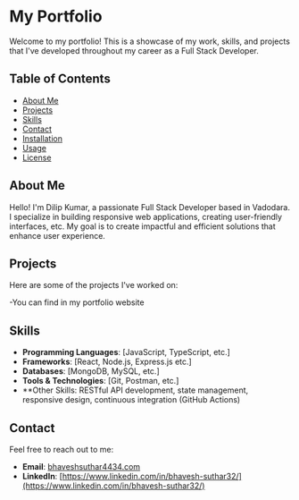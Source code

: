 # My Portfolio

Welcome to my portfolio! This is a showcase of my work, skills, and projects that I've developed throughout my career as a Full Stack Developer. 

## Table of Contents

- [About Me](#about-me)
- [Projects](#projects)
- [Skills](#skills)
- [Contact](#contact)
- [Installation](#installation)
- [Usage](#usage)
- [License](#license)

## About Me

Hello! I'm Dilip Kumar, a passionate Full Stack Developer based in Vadodara. I specialize in building responsive web applications, creating user-friendly interfaces, etc. My goal is to create impactful and efficient solutions that enhance user experience.

## Projects

Here are some of the projects I've worked on:

-You can find in my portfolio website

## Skills

- **Programming Languages**: [JavaScript, TypeScript, etc.]
- **Frameworks**: [React, Node.js, Express.js etc.]
- **Databases**: [MongoDB, MySQL, etc.]
- **Tools & Technologies**: [Git, Postman, etc.]
- **Other Skills: RESTful API development, state management, responsive design, continuous integration (GitHub Actions)

## Contact

Feel free to reach out to me:

- **Email**: [bhaveshsuthar4434.com](mailto:bhaveshsuthar4434.com)
- **LinkedIn**: [https://www.linkedin.com/in/bhavesh-suthar32/](https://www.linkedin.com/in/bhavesh-suthar32/)
